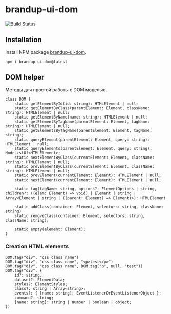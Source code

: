 # brandup-ui-dom

[![Build Status](https://dev.azure.com/brandup/BrandUp%20Core/_apis/build/status%2FBrandUp%2Fbrandup-ui?branchName=master)]()

## Installation

Install NPM package [brandup-ui-dom](https://www.npmjs.com/package/brandup-ui-dom).

```
npm i brandup-ui-dom@latest
```

## DOM helper

Методы для простой работы с DOM моделью.

```
class DOM {
    static getElementById(id: string): HTMLElement | null;
    static getElementByClass(parentElement: Element, className: string): HTMLElement | null;
    static getElementByName(name: string): HTMLElement | null;
    static getElementByTagName(parentElement: Element, tagName: string): HTMLElement | null;
    static getElementsByTagName(parentElement: Element, tagName: string);
    static queryElement(parentElement: Element, query: string): HTMLElement | null;
    static queryElements(parentElement: Element, query: string): NodeListOf<HTMLElement>;
    static nextElementByClass(currentElement: Element, className: string): HTMLElement | null;
    static prevElementByClass(currentElement: Element, className: string): HTMLElement | null;
    static prevElement(currentElement: Element): HTMLElement | null;
    static nextElement(currentElement: Element): HTMLElement | null;

    static tag(tagName: string, options?: ElementOptions | string, children?: ((elem: Element) => void) | Element | string | Array<Element | string | ((parent: Element) => Element)>): HTMLElement

    static addClass(container: Element, selectors: string, className: string)
    static removeClass(container: Element, selectors: string, className: string);

    static empty(element: Element);
}
```

### Creation HTML elements

```
DOM.tag("div", "css class name")
DOM.tag("div", "css class name", "<p>test</p>")
DOM.tag("div", "css class name", DOM.tag("p", null, "test"))
DOM.tag("div", {
    id?: string,
    dataset?: ElementData;
    styles?: ElementStyles;
    class?: string | Array<string>;
    events?: { [name: string]: EventListenerOrEventListenerObject };
    command?: string;
    [name: string]: string | number | boolean | object;
})
```